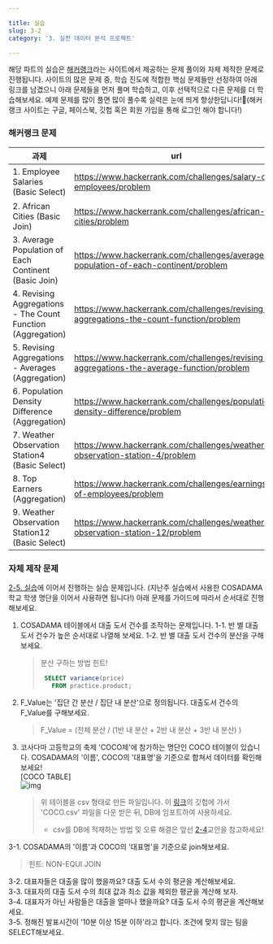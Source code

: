 ```yaml
---

title: 실습
slug: 3-2
category: '3. 실전 데이터 분석 프로젝트'

---
```

해당 파트의 실습은 [해커랭크](https://www.hackerrank.com/)라는 사이트에서 제공하는 문제 풀이와 자체 제작한 문제로 진행됩니다. 사이트의 많은 문제 중, 학습 진도에 적합한 핵심 문제들만 선정하여 아래 링크를 남겼으니 아래 문제들을 먼저 풀며 학습하고, 이후 선택적으로 다른 문제를 더 학습해보세요. 예제 문제를 많이 풀면 많이 풀수록 실력은 눈에 띄게 향상한답니다!🤩(해커랭크 사이트는 구글, 페이스북, 깃헙 혹은 회원 가입을 통해 로그인 해야 합니다!)
 
 ### 해커랭크 문제
|과제|url|힌트|   
|----|-----|-----| 
|1. Employee Salaries (Basic Select)|https://www.hackerrank.com/challenges/salary-of-employees/problem|연산자, order by|
|2. African Cities (Basic Join)|https://www.hackerrank.com/challenges/african-cities/problem|equi-join|
|3. Average Population of Each Continent (Basic Join)|https://www.hackerrank.com/challenges/average-population-of-each-continent/problem|select query|
|4. Revising Aggregations - The Count Function (Aggregation)|https://www.hackerrank.com/challenges/revising-aggregations-the-count-function/problem|distinct|
|5. Revising Aggregations - Averages (Aggregation)|https://www.hackerrank.com/challenges/revising-aggregations-the-average-function/problem|avg()|
|6. Population Density Difference (Aggregation)|https://www.hackerrank.com/challenges/population-density-difference/problem|min(), max()|
|7. Weather Observation Station4 (Basic Select)|https://www.hackerrank.com/challenges/weather-observation-station-4/problem|count()|
|8. Top Earners (Aggregation)|https://www.hackerrank.com/challenges/earnings-of-employees/problem||
|9. Weather Observation Station12 (Basic Select)|https://www.hackerrank.com/challenges/weather-observation-station-12/problem|노가다 or 정규표현식|


### 자체 제작 문제
[2-5. 실습](https://curriculum.cosadama.com/basic-sql/2-5)에 이어서 진행하는 실습 문제입니다. (지난주 실습에서 사용한 COSADAMA학교 학생 명단을 이어서 사용하면 됩니다!) 아래 문제를 가이드에 따라서 순서대로 진행해보세요. 

1.  COSADAMA 테이블에서 대출 도서 건수를 조작하는 문제입니다.
    1-1. 반 별 대출 도서 건수가 높은 순서대로 나열해 보세요.
    1-2.  반 별 대출 도서 건수의 분산을 구해보세요.
    > 분산 구하는 방법 힌트!
    >```sql
    >  SELECT variance(price) 
	>    FROM practice.product;
    >```

2. F_Value는 '집단 간 분산 / 집단 내 분산'으로 정의됩니다. 대출도서 건수의 F_Value를 구해보세요.
	> F_Value = (전체 분산 / (1반 내 분산 + 2반 내 분산 + 3반 내 분산) )

3. 코사다마 고등학교의 축제 'COCO제'에 참가하는 명단인 COCO 테이블이 있습니다. COSADAMA의 '이름', COCO의 '대표명'을 기준으로 합쳐서 데이터를 확인해보세요!      
[COCO TABLE]      
	![img](/basic-sql/3-2/table.png)
  
    > 위 테이블을 csv 형태로 만든 파일입니다. 이 [링크](https://github.com/Team-COSADAMA/2021-Curriculum/tree/main/Basic-SQL/%EC%82%AC%EC%9A%A9%ED%8C%8C%EC%9D%BC)의 깃헙에 가서 'COCO.csv' 파일을 다운 받은 뒤, DB에 임포트하여 사용하세요.
    > * csv를 DB에 적재하는 방법 및 오류 해결은 앞선 [2-4](https://curriculum.cosadama.com/basic-sql/2-4)교안을 참고하세요!

  3-1.  COSADAMA의 '이름'과 COCO의 '대표명'을 기준으로 join해보세요.     
  > 힌트: NON-EQUI JOIN

  3-2. 대표자들은 대출을 많이 했을까요? 대출 도서 수의 평균을 계산해보세요.    
  3-3.  대표자의 대출 도서 수의 최대 값과 최소 값을 제외한 평균을 계산해 보자.    
  3-4.  대표자가 아닌 사람들은 대출을 얼마나 했을까요? 대출 도서 수의 평균을 계산해보세요.    
  3-5.  정해진 발표시간이 '10분 이상 15분 이하'라고 합니다. 조건에 맞지 않는 팀을 SELECT해보세요.    



